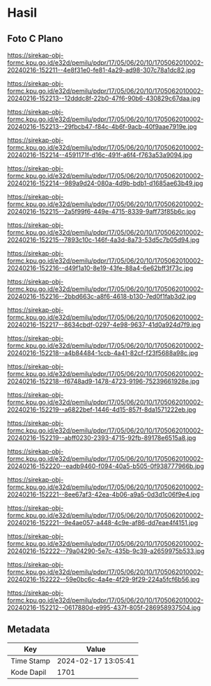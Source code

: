 # Hasil

## Foto C Plano

https://sirekap-obj-formc.kpu.go.id/e32d/pemilu/pdpr/17/05/06/20/10/1705062010002-20240216-152211--4e8f31e0-fe81-4a29-ad98-307c78a1dc82.jpg

https://sirekap-obj-formc.kpu.go.id/e32d/pemilu/pdpr/17/05/06/20/10/1705062010002-20240216-152213--12dddc8f-22b0-47f6-90b6-430829c67daa.jpg

https://sirekap-obj-formc.kpu.go.id/e32d/pemilu/pdpr/17/05/06/20/10/1705062010002-20240216-152213--29fbcb47-f84c-4b6f-9acb-40f9aae7919e.jpg

https://sirekap-obj-formc.kpu.go.id/e32d/pemilu/pdpr/17/05/06/20/10/1705062010002-20240216-152214--4591171f-d16c-491f-a6f4-f763a53a9094.jpg

https://sirekap-obj-formc.kpu.go.id/e32d/pemilu/pdpr/17/05/06/20/10/1705062010002-20240216-152214--989a9d24-080a-4d9b-bdb1-d1685ae63b49.jpg

https://sirekap-obj-formc.kpu.go.id/e32d/pemilu/pdpr/17/05/06/20/10/1705062010002-20240216-152215--2a5f99f6-449e-4715-8339-9aff73f85b6c.jpg

https://sirekap-obj-formc.kpu.go.id/e32d/pemilu/pdpr/17/05/06/20/10/1705062010002-20240216-152215--7893c10c-146f-4a3d-8a73-53d5c7b05d94.jpg

https://sirekap-obj-formc.kpu.go.id/e32d/pemilu/pdpr/17/05/06/20/10/1705062010002-20240216-152216--d49f1a10-8e19-43fe-88a4-6e62bff3f73c.jpg

https://sirekap-obj-formc.kpu.go.id/e32d/pemilu/pdpr/17/05/06/20/10/1705062010002-20240216-152216--2bbd663c-a8f6-4618-b130-7ed0f1fab3d2.jpg

https://sirekap-obj-formc.kpu.go.id/e32d/pemilu/pdpr/17/05/06/20/10/1705062010002-20240216-152217--8634cbdf-0297-4e98-9637-41d0a924d7f9.jpg

https://sirekap-obj-formc.kpu.go.id/e32d/pemilu/pdpr/17/05/06/20/10/1705062010002-20240216-152218--a4b84484-1ccb-4a41-82cf-f23f5688a98c.jpg

https://sirekap-obj-formc.kpu.go.id/e32d/pemilu/pdpr/17/05/06/20/10/1705062010002-20240216-152218--f6748ad9-1478-4723-9196-75239661928e.jpg

https://sirekap-obj-formc.kpu.go.id/e32d/pemilu/pdpr/17/05/06/20/10/1705062010002-20240216-152219--a6822bef-1446-4d15-857f-8da1571222eb.jpg

https://sirekap-obj-formc.kpu.go.id/e32d/pemilu/pdpr/17/05/06/20/10/1705062010002-20240216-152219--abff0230-2393-4715-92fb-89178e6515a8.jpg

https://sirekap-obj-formc.kpu.go.id/e32d/pemilu/pdpr/17/05/06/20/10/1705062010002-20240216-152220--eadb9460-f094-40a5-b505-0f938777966b.jpg

https://sirekap-obj-formc.kpu.go.id/e32d/pemilu/pdpr/17/05/06/20/10/1705062010002-20240216-152221--8ee67af3-42ea-4b06-a9a5-0d3d1c06f9e4.jpg

https://sirekap-obj-formc.kpu.go.id/e32d/pemilu/pdpr/17/05/06/20/10/1705062010002-20240216-152221--9e4ae057-a448-4c9e-af86-dd7eae4f4151.jpg

https://sirekap-obj-formc.kpu.go.id/e32d/pemilu/pdpr/17/05/06/20/10/1705062010002-20240216-152222--79a04290-5e7c-435b-9c39-a2659975b533.jpg

https://sirekap-obj-formc.kpu.go.id/e32d/pemilu/pdpr/17/05/06/20/10/1705062010002-20240216-152222--59e0bc6c-4a4e-4f29-9f29-224a5fcf6b56.jpg

https://sirekap-obj-formc.kpu.go.id/e32d/pemilu/pdpr/17/05/06/20/10/1705062010002-20240216-152212--0617880d-e995-437f-805f-286958937504.jpg


## Metadata

| Key        | Value               |
| ---------- | ------------------- |
| Time Stamp | 2024-02-17 13:05:41 |
| Kode Dapil | 1701                |



